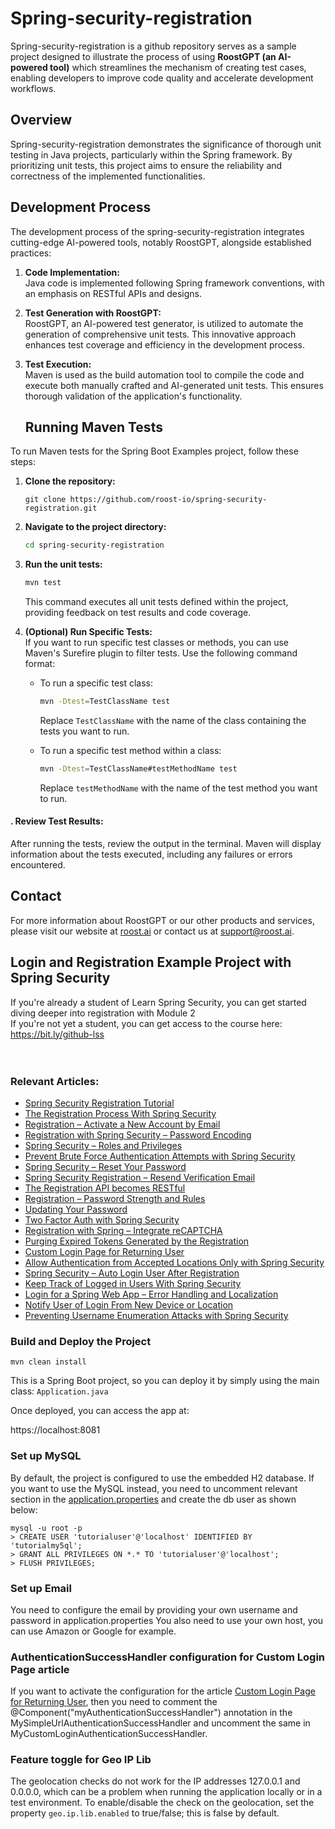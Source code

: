# Spring-security-registration

Spring-security-registration is a github repository serves as a sample project designed to illustrate the process of using **RoostGPT (an AI-powered tool)** which streamlines the mechanism of creating test cases, enabling developers to improve code quality and accelerate development workflows.

## Overview

Spring-security-registration demonstrates the significance of thorough unit testing in Java projects, particularly within the Spring framework. By prioritizing unit tests, this project aims to ensure the reliability and correctness of the implemented functionalities.


## Development Process

The development process of the spring-security-registration integrates cutting-edge AI-powered tools, notably RoostGPT, alongside established practices:

1. **Code Implementation:**  
   Java code is implemented following Spring framework conventions, with an emphasis on RESTful APIs and designs.

2. **Test Generation with RoostGPT:**  
   RoostGPT, an AI-powered test generator, is utilized to automate the generation of comprehensive unit tests. This innovative approach enhances test coverage and efficiency in the development process.

3. **Test Execution:**  
   Maven is used as the build automation tool to compile the code and execute both manually crafted and AI-generated unit tests. This ensures thorough validation of the application's functionality.

   ## Running Maven Tests

To run Maven tests for the Spring Boot Examples project, follow these steps:

1. **Clone the repository:**
   ```
   git clone https://github.com/roost-io/spring-security-registration.git
   ```
2. **Navigate to the project directory:**

   ```bash
   cd spring-security-registration
   ```

3. **Run the unit tests:**

   ```bash
   mvn test
   ```

   This command executes all unit tests defined within the project, providing feedback on test results and code coverage.

4. **(Optional) Run Specific Tests:**  
   If you want to run specific test classes or methods, you can use Maven's Surefire plugin to filter tests. Use the following command format:

   - To run a specific test class:

     ```bash
     mvn -Dtest=TestClassName test
     ```

     Replace `TestClassName` with the name of the class containing the tests you want to run.

   - To run a specific test method within a class:

     ```bash
     mvn -Dtest=TestClassName#testMethodName test
     ```

     Replace `testMethodName` with the name of the test method you want to run.


#### . Review Test Results: 
After running the tests, review the output in the terminal. Maven will display information about the tests executed, including any failures or errors encountered.

## Contact

For more information about RoostGPT or our other products and services, please visit our website at [roost.ai](https://roost.ai) or contact us at [support@roost.ai](mailto:support@roost.ai).



## Login and Registration Example Project with Spring Security
If you're already a student of Learn Spring Security, you can get started diving deeper into registration with Module 2 </br>
If you're not yet a student, you can get access to the course here: https://bit.ly/github-lss
</br></br></br>


### Relevant Articles: 
- [Spring Security Registration Tutorial](https://www.baeldung.com/spring-security-registration)
- [The Registration Process With Spring Security](https://www.baeldung.com/registration-with-spring-mvc-and-spring-security)
- [Registration – Activate a New Account by Email](https://www.baeldung.com/registration-verify-user-by-email)
- [Registration with Spring Security – Password Encoding](https://www.baeldung.com/spring-security-registration-password-encoding-bcrypt)
- [Spring Security – Roles and Privileges](https://www.baeldung.com/role-and-privilege-for-spring-security-registration)
- [Prevent Brute Force Authentication Attempts with Spring Security](https://www.baeldung.com/spring-security-block-brute-force-authentication-attempts)
- [Spring Security – Reset Your Password](https://www.baeldung.com/spring-security-registration-i-forgot-my-password)
- [Spring Security Registration – Resend Verification Email](https://www.baeldung.com/spring-security-registration-verification-email)
- [The Registration API becomes RESTful](https://www.baeldung.com/registration-restful-api)
- [Registration – Password Strength and Rules](https://www.baeldung.com/registration-password-strength-and-rules)
- [Updating Your Password](https://www.baeldung.com/updating-your-password)
- [Two Factor Auth with Spring Security](https://www.baeldung.com/spring-security-two-factor-authentication-with-soft-token)
- [Registration with Spring – Integrate reCAPTCHA](https://www.baeldung.com/spring-security-registration-captcha)
- [Purging Expired Tokens Generated by the Registration](https://www.baeldung.com/registration-token-cleanup)
- [Custom Login Page for Returning User](https://www.baeldung.com/custom-login-page-for-returning-user)
- [Allow Authentication from Accepted Locations Only with Spring Security](https://www.baeldung.com/spring-security-restrict-authentication-by-geography)
- [Spring Security – Auto Login User After Registration](https://www.baeldung.com/spring-security-auto-login-user-after-registration)
- [Keep Track of Logged in Users With Spring Security](https://www.baeldung.com/spring-security-track-logged-in-users)
- [Login for a Spring Web App – Error Handling and Localization](https://www.baeldung.com/spring-security-login-error-handling-localization)
- [Notify User of Login From New Device or Location](https://www.baeldung.com/spring-security-login-new-device-location)
- [Preventing Username Enumeration Attacks with Spring Security](https://www.baeldung.com/spring-security-enumeration-attacks)


### Build and Deploy the Project
```
mvn clean install
```

This is a Spring Boot project, so you can deploy it by simply using the main class: `Application.java`

Once deployed, you can access the app at: 

https://localhost:8081


### Set up MySQL
By default, the project is configured to use the embedded H2 database.
If you want to use the MySQL instead, you need to uncomment relevant section in the [application.properties](src/main/resources/application.properties) and create the db user as shown below:
```
mysql -u root -p 
> CREATE USER 'tutorialuser'@'localhost' IDENTIFIED BY 'tutorialmy5ql';
> GRANT ALL PRIVILEGES ON *.* TO 'tutorialuser'@'localhost';
> FLUSH PRIVILEGES;
```


### Set up Email

You need to configure the email by providing your own username and password in application.properties
You also need to use your own host, you can use Amazon or Google for example.

### AuthenticationSuccessHandler configuration for Custom Login Page article
If you want to activate the configuration for the article [Custom Login Page for Returning User](https://www.baeldung.com/custom-login-page-for-returning-user), then you need to comment the @Component("myAuthenticationSuccessHandler") annotation in the MySimpleUrlAuthenticationSuccessHandler and uncomment the same in MyCustomLoginAuthenticationSuccessHandler.

### Feature toggle for Geo IP Lib
The geolocation checks do not work for the IP addresses 127.0.0.1 and 0.0.0.0, 
which can be a problem when running the application locally or in a test environment.
To enable/disable the check on the geolocation, set the property `geo.ip.lib.enabled` to true/false; this is false by default.
